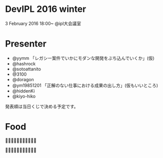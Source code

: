 # DevIPL 2016 winter

3 February 2016 18:00~ @ipl大会議室

# Presenter

* @yymm 「レガシー案件でいかにモダンな開発をぶち込んでいくか」(仮)
* @hashrock 
* @sotoattanito 
* @3100 
* @doragon 
* @ym19851201 「正解のない仕事における成果の出し方」(仮もいいところ)
* @hiddenKi 
* @kiyo-hiko

発表順は当日くじで決める予定です。

# Food

🍣🍣🍣🍣🍣🍣🍣🍣🍣🍣🍣

🍕🍕🍕🍕🍕🍕🍕🍕🍕🍕🍕
